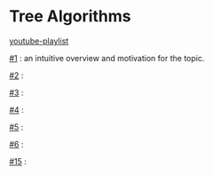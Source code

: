 # Tree Algorithms

[youtube-playlist](https://youtube.com/playlist?list=PLDV1Zeh2NRsDfGc8rbQ0_58oEZQVtvoIc&si=8E38jDEZ0503KeBs)

[#1](videos/1/README.md) : an intuitive overview and motivation for the topic.

[#2](videos/2/README.md) : 

[#3](videos/3/README.md) : 

[#4](videos/4/README.md) : 

[#5](videos/5/README.md) : 

[#6](videos/6/README.md) : 

[#15](videos/15/README.md) : 